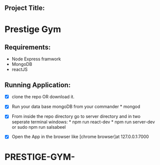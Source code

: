## Project Title:

# Prestige Gym 


## Requirements:

- Node 
  Express framwork
- MongoDB
- reactJS

## Running Application:

- [x] clone the repo OR download it.
- [x] Run your data base mongoDB from your commander \* mongod
- [x] From inside the repo directory go to server directory and in two seperate terminal windows: \* npm run react-dev 
\* npm run server-dev
or sudo npm run salsabeel

- [x] Open the App in the browser like [chrome browser]at 127.0.0.1:7000
# PRESTIGE-GYM-
